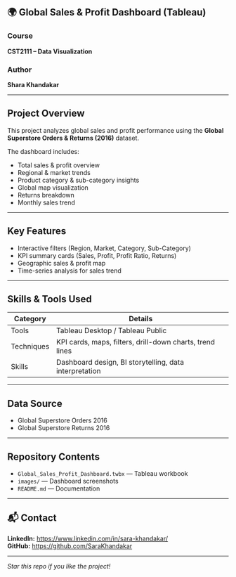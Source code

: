 ## 🌍 Global Sales & Profit Dashboard (Tableau)

### Course  
**CST2111 – Data Visualization**

###  Author  
**Shara Khandakar**  


---

##  Project Overview  
This project analyzes global sales and profit performance using the **Global Superstore Orders & Returns (2016)** dataset.  

The dashboard includes:  
- Total sales & profit overview  
- Regional & market trends  
- Product category & sub-category insights  
- Global map visualization  
- Returns breakdown  
- Monthly sales trend  

---

##  Key Features

- Interactive filters (Region, Market, Category, Sub-Category)
- KPI summary cards (Sales, Profit, Profit Ratio, Returns)
- Geographic sales & profit map
- Time-series analysis for sales trend

---

## Skills & Tools Used

| Category | Details |
|---|---|
| Tools | Tableau Desktop / Tableau Public |
| Techniques | KPI cards, maps, filters, drill-down charts, trend lines |
| Skills | Dashboard design, BI storytelling, data interpretation |

---

## Data Source  
- Global Superstore Orders 2016  
- Global Superstore Returns 2016  

---

## Repository Contents  
- `Global_Sales_Profit_Dashboard.twbx` — Tableau workbook  
- `images/` — Dashboard screenshots  
- `README.md` — Documentation  

---



## 📬 Contact  

**LinkedIn:** https://www.linkedin.com/in/sara-khandakar/  
**GitHub:** https://github.com/SaraKhandakar  

---

 _Star this repo if you like the project!_
